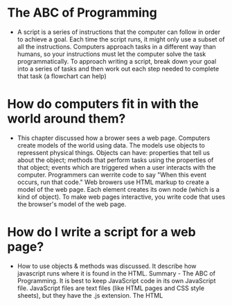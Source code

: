 # The ABC of Programming
- A script is a series of instructions that the computer can follow in order to achieve a goal.  Each time the script runs, it might only use a subset of all the instructions.  Computers approach tasks in a different way than humans, so your instructions must let the computer solve the task programmatically.  To approach writing a script, break down your goal into a series of tasks and then work out each step needed to complete that task (a flowchart can help)

# How do computers fit in with the world around them? 
- This chapter discussed how a brower sees a web page.  Computers create models of the world using data.  The models use objects to repressent physical things.  Objects can have: properties that tell us about the object; methods that perform tasks using the properties of that object; events which are triggered when a user interacts with the computer.  Programmers can werrite code to say "When this event occurs, run that code."  Web browers use HTML markup to create a model of the web page.  Each element creates its own node (which is a kind of object).  To make web pages interactive, you write code that uses the browser's model of the web page. 

# How do I write a script for a web page? 
- How to use objects & methods was discussed.  It describe how javascript runs where it is found in the HTML.  Summary - The ABC of Programming.  It is best to keep JavaScript code in its own JavaScript file.  JavaScript files are text files (like HTML pages and CSS style sheets), but they have the .js extension.  The HTML <script> element is used in HTML pages to tell the browser to load the JavaScript file (rather like the <link> element can be used to load a CSS file).  If you view the source code of the page in the browser, the JavaScript will not have changed the HTML, because the script works with the model of the web page that the browser had created. 